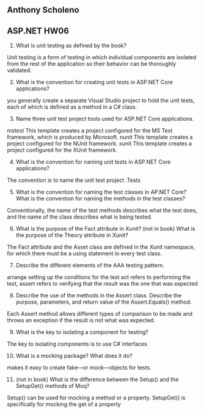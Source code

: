 ## Anthony Scholeno
## ASP.NET HW06

1. What is unit testing as defined by the book?

Unit testing is a form of testing in which individual components are isolated from the rest of the application so their behavior can be thoroughly validated.

2. What is the convention for creating unit tests in ASP.NET Core applications?

you generally create a separate Visual Studio project to hold the unit tests, each of which is defined as a method in a C# class.

3. Name three unit test project tools used for ASP.NET Core applications.

mstest This template creates a project configured for the MS Test framework, which is produced by Microsoft.
nunit This template creates a project configured for the NUnit framework.
xunit This template creates a project configured for the XUnit framework.

4. What is the convention for naming unit tests in ASP.NET Core applications?

The convention is to name the unit test project <ApplicationName>.Tests

5. What is the convention for naming the test classes in AP.NET Core? What is the convention for naming the methods in the test classes?

Conventionally, the name of the test methods describes what the test does, and the name of the class describes what is being tested.

6. What is the purpose of the Fact attribute in Xunit? (not in book) What is the purpose of the Theory attribute in Xunit?

The Fact attribute and the Asset class are defined in the Xunit namespace, for which there must be a using statement in every test class.

7. Describe the different elements of the AAA testing pattern.

arrange setting up the conditions for the test
act refers to performing the test,
assert refers to verifying that the result was the one that was expected

8. Describe the use of the methods in the Assert class. Describe the purpose, parameters, and return value of the Assert.Equals() method.

Each Assert method allows different types of comparison to be made and throws an exception if the result is not what was expected.

9. What is the key to isolating a component for testing?

The key to isolating components is to use C# interfaces

10. What is a mocking package? What does it do?

makes it easy to create fake—or mock—objects for tests.

11. (not in book) What is the difference between the Setup() and the SetupGet() methods of Moq?

Setup() can be used for mocking a method or a property.
SetupGet() is specifically for mocking the get of a property